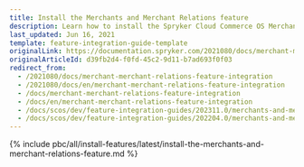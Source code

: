 ```yaml
---
title: Install the Merchants and Merchant Relations feature
description: Learn how to install the Spryker Cloud Commerce OS Merchants and Merchant relations feature in your Spryker B2B Project.
last_updated: Jun 16, 2021
template: feature-integration-guide-template
originalLink: https://documentation.spryker.com/2021080/docs/merchant-merchant-relations-feature-integration
originalArticleId: d39fb2d4-f0fd-45c2-9d11-b7ad693f0f03
redirect_from:
  - /2021080/docs/merchant-merchant-relations-feature-integration
  - /2021080/docs/en/merchant-merchant-relations-feature-integration
  - /docs/merchant-merchant-relations-feature-integration
  - /docs/en/merchant-merchant-relations-feature-integration
  - /docs/scos/dev/feature-integration-guides/202311.0/merchants-and-merchant-relations-feature-integration.html
  - /docs/scos/dev/feature-integration-guides/202204.0/merchants-and-merchant-relations-feature-integration.html
---
```


{% include pbc/all/install-features/latest/install-the-merchants-and-merchant-relations-feature.md %} <!-- To edit, see /_includes/pbc/all/install-features/202204.0/install-the-merchants-and-merchant-relations-feature.md -->
